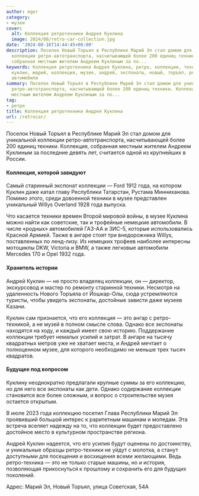 ```yaml
---
author: egor
category:
- музеи
cover:
  alt: Коллекция ретротехники Андрея Куклина
  image: 2024/08/retro-car-collection.jpg
date: '2024-08-16T14:44:45+00:00'
description: Поселок Новый Торъял в Республике Марий Эл стал домом для уникальной
  коллекции ретро-автотранспорта, насчитывающей более 200 единиц техники. Коллекция,
  собранная местным жителем Андреем Куклиным за по...
keywords: Коллекция ретротехники Андрея Куклина, ретро, коллекции, техники, года,
  куклин, марий, коллекция, музее, андрей, экспонаты, новый, торъял, республики, willys,
  автомобили
summary: Поселок Новый Торъял в Республике Марий Эл стал домом для уникальной коллекции
  ретро-автотранспорта, насчитывающей более 200 единиц техники. Коллекция, собранная
  местным жителем Андреем Куклиным за по...
tag:
- ретро
title: Коллекция ретротехники Андрея Куклина
url: /retrocar/
---
```


Поселок Новый Торъял в Республике Марий Эл стал домом для уникальной коллекции ретро-автотранспорта, насчитывающей более 200 единиц техники. Коллекция, собранная местным жителем Андреем Куклиным за последние девять лет, считается одной из крупнейших в России.

#### Коллекция, которой завидуют

Самый старинный экспонат коллекции — Ford 1912 года, на котором Куклин даже катал главу Республики Татарстан, Рустама Минниханова. Помимо этого, среди довоенной техники в музее представлен уникальный Willys Overland 1928 года выпуска.

Что касается техники времен Второй мировой войны, в музее Куклина можно найти как советские, так и трофейные немецкие автомобили. В числе «родных» автомобилей ГАЗ-АА и ЗИС-5, которые использовались Красной Армией. Также в ангаре стоят три внедорожника Willys, поставленных по ленд-лизу. Из немецких трофеев наиболее интересны мотоциклы DKW, Victoria и BMW, а также легковые автомобили Mercedes 170 и Opel 1932 года.

#### Хранитель истории

Андрей Куклин — не просто владелец коллекции, он — директор, экскурсовод и мастер по ремонту старинной техники. Несмотря на удаленность Нового Торъяла от Йошкар-Олы, сюда устремляются туристы, чтобы увидеть экспонаты, достойные зависти даже музеев Казани.

Куклин сам признается, что его коллекция — это ангар с ретро-техникой, а не музей в полном смысле слова. Однако все экспонаты находятся на ходу, и каждый имеет свою историю. Поддержание коллекции требует немалых усилий и затрат. В ангаре на тысячу квадратных метров уже не хватает места, и Андрей мечтает о полноценном музее, для которого необходимо не меньше трех тысяч квадратов.

#### Будущее под вопросом

Куклину неоднократно предлагали крупные суммы за его коллекцию, но для него все экспонаты как дети. Однако содержание коллекции становится все более сложным, и вопрос о строительстве музея остается открытым.

В июле 2023 года коллекцию посетил Глава Республики Марий Эл проявивший большой интерес к раритетным машинам и мопедам. Эта встреча вселяет надежду на то, что коллекции будет предоставлено достойное место в культурном пространстве региона.

Андрей Куклин надеется, что его усилия будут оценены по достоинству, и уникальные образцы ретро-техники не уйдут с молотка, а станут доступными для посещения и восхищения всеми желающими. Ведь ретро-техника — это не только старые машины, но и история, позволяющая прикоснуться к прошлому и сохранить его для будущих поколений.

Адрес: Марий Эл, Новый Торъял, улица Советская, 54А